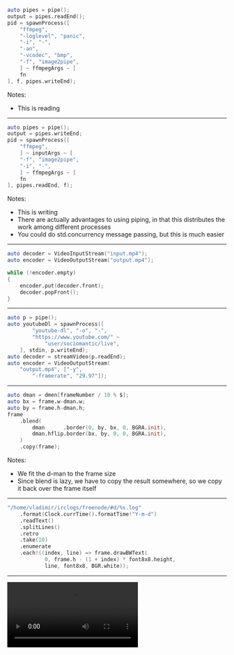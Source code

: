 ```d
auto pipes = pipe();
output = pipes.readEnd();
pid = spawnProcess([
	"ffmpeg",
	"-loglevel", "panic",
	"-i", "-",
	"-an",
	"-vcodec", "bmp",
	"-f", "image2pipe",
	] ~ ffmpegArgs ~ [
	fn
], f, pipes.writeEnd);
```

Notes:
- This is reading

----

```d
auto pipes = pipe();
output = pipes.writeEnd;
pid = spawnProcess([
	"ffmpeg",
	] ~ inputArgs ~ [
	"-f", "image2pipe",
	"-i", "-",
	] ~ ffmpegArgs ~ [
	fn
], pipes.readEnd, f);
```

Notes:
- This is writing
- There are actually advantages to using piping, in that this distributes the work among different processes
- You could do std.concurrency message passing, but this is much easier

----

```d
auto decoder = VideoInputStream("input.mp4");
auto encoder = VideoOutputStream("output.mp4");

while (!encoder.empty)
{
	encoder.put(decoder.front);
	decoder.popFront();
}
```

<style> <ID> pre { font-size: 50%; } </style>

----

```d
auto p = pipe();
auto youtubeDl = spawnProcess([
		"youtube-dl", "-o", "-",
		"https://www.youtube.com/" ~ 
			"user/sociomantic/live",
	], stdin, p.writeEnd);
auto decoder = streamVideo(p.readEnd);
auto encoder = VideoOutputStream(
	"output.mp4", ["-y", 
		"-framerate", "29.97"]);
```

----

```d
auto dman = dmen[frameNumber / 10 % $];
auto bx = frame.w-dman.w;
auto by = frame.h-dman.h;
frame
	.blend(
		dman      .border(0, by, bx, 0, BGRA.init),
		dman.hflip.border(bx, by, 0, 0, BGRA.init),
	)
	.copy(frame);
```

<style> <ID> pre { font-size: 45%; } </style>

Notes:

- We fit the d-man to the frame size
- Since blend is lazy, we have to copy the result somewhere, so we copy it back over the frame itself

----

```d
"/home/vladimir/irclogs/freenode/#d/%s.log"
	.format(Clock.currTime().formatTime!"Y-m-d")
	.readText()
	.splitLines()
	.retro
	.take(10)
	.enumerate
	.each!((index, line) => frame.drawBWText(
			0, frame.h - (1 + index) * font8x8.height,
			line, font8x8, BGR.white));
```

<style> <ID> pre { font-size: 45%; } </style>

----

<video controls src="slides/70-imaging/live-/video.mp4">
